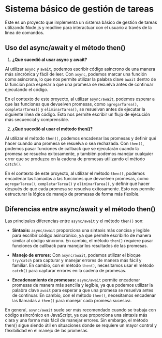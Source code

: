 # Sistema básico de gestión de tareas

Este es un proyecto que implementa un sistema básico de gestión de tareas utilizando Node.js y readline para interactuar con el usuario a través de la línea de comandos.

## Uso del async/await y el método then()

1. **¿Qué sucedió al usar async y await?**

Al utilizar `async` y `await`, podemos escribir código asíncrono de una manera más sincrónica y fácil de leer. Con `async`, podemos marcar una función como asíncrona, lo que nos permite utilizar la palabra clave `await` dentro de la función para esperar a que una promesa se resuelva antes de continuar ejecutando el código.

En el contexto de este proyecto, al utilizar `async/await`, podemos esperar a que las funciones que devuelven promesas, como `agregarTarea()`, `completarTarea()` y `eliminarTarea()`, se resuelvan antes de ejecutar la siguiente línea de código. Esto nos permite escribir un flujo de ejecución más secuencial y comprensible.

2. **¿Qué sucedió al usar el método then()?**

Al utilizar el método `then()`, podemos encadenar las promesas y definir qué hacer cuando una promesa se resuelva o sea rechazada. Con `then()`, podemos pasar funciones de callback que se ejecutarán cuando la promesa se resuelva exitosamente, y también podemos manejar cualquier error que se produzca en la cadena de promesas utilizando el método `catch()`.

En el contexto de este proyecto, al utilizar el método `then()`, podemos encadenar las llamadas a las funciones que devuelven promesas, como `agregarTarea()`, `completarTarea()` y `eliminarTarea()`, y definir qué hacer después de que cada promesa se resuelva exitosamente. Esto nos permite estructurar la lógica de manejo de promesas de forma más flexible.

## Diferencias entre async/await y el método then()

Las principales diferencias entre `async/await` y el método `then()` son:

- **Sintaxis:** `async/await` proporciona una sintaxis más concisa y legible para escribir código asincrónico, ya que permite escribirlo de manera similar al código síncrono. En cambio, el método `then()` requiere pasar funciones de callback para manejar los resultados de las promesas.

- **Manejo de errores:** Con `async/await`, podemos utilizar el bloque `try/catch` para capturar y manejar errores de manera más fácil y familiar. En cambio, con el método `then()`, necesitamos usar el método `catch()` para capturar errores en la cadena de promesas.

- **Encadenamiento de promesas:** `async/await` permite encadenar promesas de manera más sencilla y legible, ya que podemos utilizar la palabra clave `await` para esperar a que una promesa se resuelva antes de continuar. En cambio, con el método `then()`, necesitamos encadenar las llamadas a `then()` para manejar cada promesa sucesiva.

En general, `async/await` suele ser más recomendado cuando se trabaja con código asincrónico en JavaScript, ya que proporciona una sintaxis más clara y una forma más fácil de manejar errores. Sin embargo, el método then() sigue siendo útil en situaciones donde se requiere un mayor control y flexibilidad en el manejo de las promesas.
